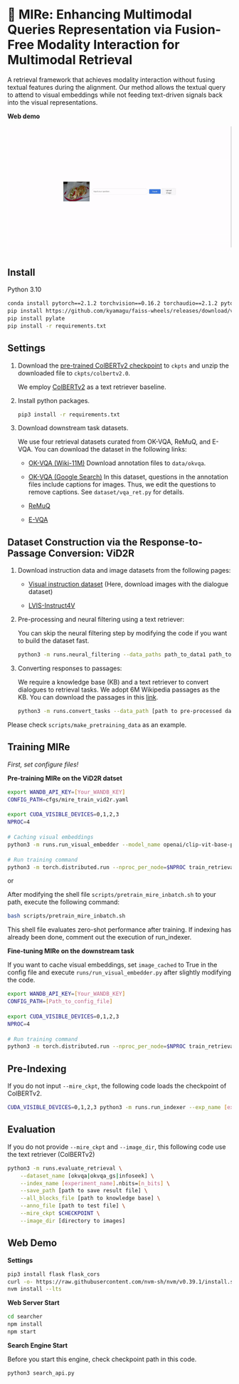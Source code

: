 # 🦮 MIRe: Enhancing Multimodal Queries Representation via Fusion-Free Modality Interaction for Multimodal Retrieval

A retrieval framework that achieves modality interaction without fusing textual features during the alignment. Our method allows the textual query to attend to visual embeddings while not feeding text-driven signals back into the visual representations.

**Web demo**

![demo](assets/demo.gif)

## Install

Python 3.10

~~~bash
conda install pytorch==2.1.2 torchvision==0.16.2 torchaudio==2.1.2 pytorch-cuda=11.8 -c pytorch -c nvidia
pip install https://github.com/kyamagu/faiss-wheels/releases/download/v1.7.3/faiss_gpu-1.7.3-cp310-cp310-manylinux_2_17_x86_64.manylinux2014_x86_64.whl
pip install pylate
pip install -r requirements.txt
~~~

## Settings

1. Download the [pre-trained ColBERTv2 checkpoint](https://downloads.cs.stanford.edu/nlp/data/colbert/colbertv2/colbertv2.0.tar.gz) to `ckpts` and unzip the downloaded file to `ckpts/colbertv2.0`.

    We employ [ColBERTv2](https://github.com/stanford-futuredata/ColBERT) as a text retriever baseline.

2. Install python packages.

    ~~~bash
    pip3 install -r requirements.txt
    ~~~

3. Download downstream task datasets.

    We use four retrieval datasets curated from OK-VQA, ReMuQ, and E-VQA. You can download the dataset in the following links:

    - [OK-VQA (Wiki-11M)](https://github.com/prdwb/okvqa-release)
        Download annotation files to `data/okvqa`.

    - [OK-VQA (Google Search)](https://github.com/LinWeizheDragon/Retrieval-Augmented-Visual-Question-Answering?tab=readme-ov-file#download-datasets)
        In this dataset, questions in the annotation files include captions for images. Thus, we edit the questions to remove captions. See `dataset/vqa_ret.py` for details.

    - [ReMuQ](https://github.com/luomancs/ReMuQ)

    - [E-VQA](https://huggingface.co/datasets/BByrneLab/M2KR_Images/tree/main/EVQA)

## Dataset Construction via the Response-to-Passage Conversion: ViD2R

1. Download instruction data and image datasets from the following pages: 

    - [Visual instruction dataset](https://github.com/haotian-liu/LLaVA?tab=readme-ov-file#visual-instruction-tuning) (Here, download images with the dialogue dataset)

    - [LVIS-Instruct4V](https://huggingface.co/datasets/X2FD/LVIS-Instruct4V)

2. Pre-processing and neural filtering using a text retriever:
    
    You can skip the neural filtering step by modifying the code if you want to build the dataset fast.

    ~~~bash
    python3 -m runs.neural_filtering --data_paths path_to_data1 path_to_data2 --colbert_ckpt [directory_with_colbert_checkpoint] --save_path [path_to_save]
    ~~~

3. Converting responses to passages:

    We require a knowledge base (KB) and a text retriever to convert dialogues to retrieval tasks. We adopt 6M Wikipedia passages as the KB. You can download the passages in this [link](http://storage.googleapis.com/gresearch/open-vision-language/Wiki6M_ver_1_0.jsonl.gz).

    ~~~bash
    python3 -m runs.convert_tasks --data_path [path to pre-processed data] --colbert_ckpt [directory with colbert checkpoint] --db_pool [path to KB] --save_path data/vid2r/ViD2R.json
    ~~~

Please check `scripts/make_pretraining_data` as an example.

## Training MIRe

*First, set configure files!*

**Pre-training MIRe on the ViD2R datset**

~~~bash
export WANDB_API_KEY=[Your_WANDB_KEY]
CONFIG_PATH=cfgs/mire_train_vid2r.yaml

export CUDA_VISIBLE_DEVICES=0,1,2,3
NPROC=4

# Caching visual embeddings
python3 -m runs.run_visual_embedder --model_name openai/clip-vit-base-patch32 --data_path data/vid2r/ViD2R.json --batch_size 512 --image_dir data/vid2r/images

# Run training command
python3 -m torch.distributed.run --nproc_per_node=$NPROC train_retrieval.py --config_path "$CONFIG_PATH"
~~~

or 

After modifying the shell file `scripts/pretrain_mire_inbatch.sh` to your path, execute the following command:

~~~bash
bash scripts/pretrain_mire_inbatch.sh
~~~

This shell file evaluates zero-shot performance after training. If indexing has already been done, comment out the execution of run_indexer.

**Fine-tuning MIRe on the downstream task**

If you want to cache visual embeddings, set `image_cached` to True in the config file and execute `runs/run_visual_embedder.py` after slightly modifying the code.

~~~bash
export WANDB_API_KEY=[Your_WANDB_KEY]
CONFIG_PATH=[Path_to_config_file]

export CUDA_VISIBLE_DEVICES=0,1,2,3
NPROC=4

# Run training command
python3 -m torch.distributed.run --nproc_per_node=$NPROC train_retrieval.py --config_path "$CONFIG_PATH"
~~~

## Pre-Indexing

If you do not input `--mire_ckpt`, the following code loads the checkpoint of ColBERTv2.

~~~bash
CUDA_VISIBLE_DEVICES=0,1,2,3 python3 -m runs.run_indexer --exp_name [experiment_name] --n_bits [2|4|8] --dataset_name [okvqa|okvqa_gs|infoseek] --all_blocks_file [path to knowledge base] --mire_ckpt $CHECKPOINT
~~~

## Evaluation

If you do not provide `--mire_ckpt` and `--image_dir`, this following code use the text retriever (ColBERTv2)

~~~bash
python3 -m runs.evaluate_retrieval \
    --dataset_name [okvqa|okvqa_gs|infoseek] \
    --index_name [experiment_name].nbits=[n_bits] \
    --save_path [path to save result file] \
    --all_blocks_file [path to knowledge base] \
    --anno_file [path to test file] \
    --mire_ckpt $CHECKPOINT \
    --image_dir [directory to images]
~~~

## Web Demo

**Settings**
~~~bash
pip3 install flask flask_cors
curl -o- https://raw.githubusercontent.com/nvm-sh/nvm/v0.39.1/install.sh | bash
nvm install --lts
~~~

**Web Server Start**
~~~bash
cd searcher
npm install
npm start
~~~

**Search Engine Start**

Before you start this engine, check checkpoint path in this code.

~~~bash
python3 search_api.py
~~~